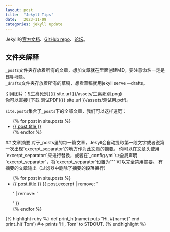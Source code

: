 ```yaml
---
layout: post
title:  "Jekyll Tips"
date:   2023-11-09 
categories: jekyll update
---
```


Jekyll的[官方文档][jekyll-docs]、[GitHub repo][jekyll-gh]、[论坛][jekyll-talk]。  

## 文件夹解释
`_posts`文件夹存放着所有的文章，想加文章就在里面创建MD，要注意命名一定是`日期-标题`。  
`_drafts`文件夹存放着所有的草稿，想看草稿就用jekyll serve --drafts。  

引用图片：![生离死别]({{ site.url }}/assets/生离死别.png)  
你可以直接 [下载 测试PDF]({{ site.url }}/assets/测试用.pdf)。  

`site.posts`集合了`_posts`下的全部文章，我们可以这样遍历：
<ul>
  {% for post in site.posts %}
    <li>
      <a href="{{ post.url }}">{{ post.title }}</a>
    </li>
  {% endfor %}
</ul>
## 文章摘要
对于_posts里的每一篇文章，Jekyll会自动提取第一段文字或者说第一次出现`excerpt_separator`的地方作为此文章的摘要。  
你可以在文章头使用`excerpt_separator:<!--more-->`来进行替换，或者在`_config.yml`中全局声明`excerpt_separator`，将`excerpt_separator`设置为`""`可以完全禁用摘要。  
有摘要的文章输出（过滤器中删除了摘要的段落换行）
<ul>
  {% for post in site.posts %}
    <li>
      <a href="{{ post.url }}">{{ post.title }}</a>  {{ post.excerpt | remove: '<p>' | remove: '</p>' }}
    </li>
  {% endfor %}
</ul>


{% highlight ruby %}
def print_hi(name)
  puts "Hi, #{name}"
end
print_hi('Tom')
#=> prints 'Hi, Tom' to STDOUT.
{% endhighlight %}


[jekyll-docs]: https://jekyllrb.com/docs/home
[jekyll-gh]:   https://github.com/jekyll/jekyll
[jekyll-talk]: https://talk.jekyllrb.com/
